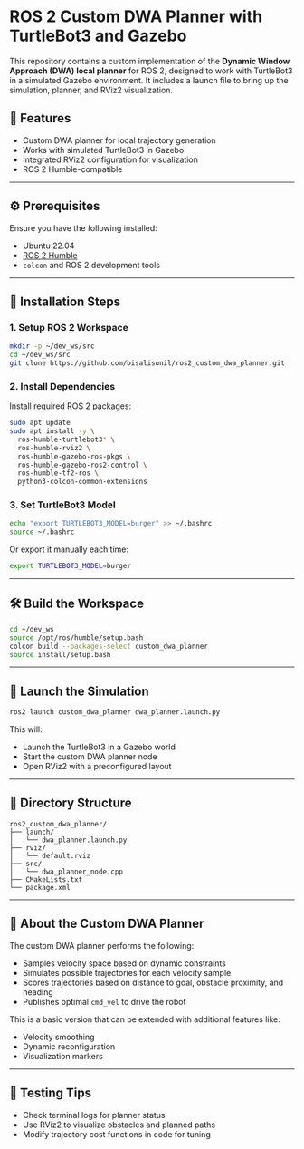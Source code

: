 # ROS 2 Custom DWA Planner with TurtleBot3 and Gazebo

This repository contains a custom implementation of the **Dynamic Window Approach (DWA) local planner** for ROS 2, designed to work with TurtleBot3 in a simulated Gazebo environment. It includes a launch file to bring up the simulation, planner, and RViz2 visualization.

## 🧩 Features

- Custom DWA planner for local trajectory generation
- Works with simulated TurtleBot3 in Gazebo
- Integrated RViz2 configuration for visualization
- ROS 2 Humble-compatible

---

## ⚙️ Prerequisites

Ensure you have the following installed:

- Ubuntu 22.04
- [ROS 2 Humble](https://docs.ros.org/en/humble/Installation.html)
- `colcon` and ROS 2 development tools

---

## 🚀 Installation Steps

### 1. Setup ROS 2 Workspace

```bash
mkdir -p ~/dev_ws/src
cd ~/dev_ws/src
git clone https://github.com/bisalisunil/ros2_custom_dwa_planner.git
```

### 2. Install Dependencies

Install required ROS 2 packages:

```bash
sudo apt update
sudo apt install -y \
  ros-humble-turtlebot3* \
  ros-humble-rviz2 \
  ros-humble-gazebo-ros-pkgs \
  ros-humble-gazebo-ros2-control \
  ros-humble-tf2-ros \
  python3-colcon-common-extensions
```

### 3. Set TurtleBot3 Model

```bash
echo "export TURTLEBOT3_MODEL=burger" >> ~/.bashrc
source ~/.bashrc
```

Or export it manually each time:

```bash
export TURTLEBOT3_MODEL=burger
```

---

## 🛠️ Build the Workspace

```bash
cd ~/dev_ws
source /opt/ros/humble/setup.bash
colcon build --packages-select custom_dwa_planner
source install/setup.bash
```

---

## 📡 Launch the Simulation

```bash
ros2 launch custom_dwa_planner dwa_planner.launch.py
```

This will:
- Launch the TurtleBot3 in a Gazebo world
- Start the custom DWA planner node
- Open RViz2 with a preconfigured layout

---

## 📁 Directory Structure

```
ros2_custom_dwa_planner/
├── launch/
│   └── dwa_planner.launch.py
├── rviz/
│   └── default.rviz
├── src/
│   └── dwa_planner_node.cpp 
├── CMakeLists.txt
└── package.xml
```

---

## 🧠 About the Custom DWA Planner

The custom DWA planner performs the following:
- Samples velocity space based on dynamic constraints
- Simulates possible trajectories for each velocity sample
- Scores trajectories based on distance to goal, obstacle proximity, and heading
- Publishes optimal `cmd_vel` to drive the robot

This is a basic version that can be extended with additional features like:
- Velocity smoothing
- Dynamic reconfiguration
- Visualization markers

---

## 🧪 Testing Tips

- Check terminal logs for planner status
- Use RViz2 to visualize obstacles and planned paths
- Modify trajectory cost functions in code for tuning

